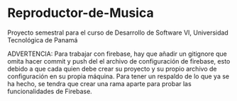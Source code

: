 # Reproductor-de-Musica
 Proyecto semestral para el curso de Desarrollo de Software VI, Universidad Tecnológica de Panamá

 ADVERTENCIA:
 Para trabajar con firebase, hay que añadir un gitignore que omita hacer commit y push del el archivo de configuración de firebase, esto debido a que cada quien debe crear su proyecto y su propio archivo de configuración en su propia máquina. Para tener un respaldo de lo que ya se ha hecho, se tendra que crear una rama aparte para probar las funcionalidades de Firebase.

 
